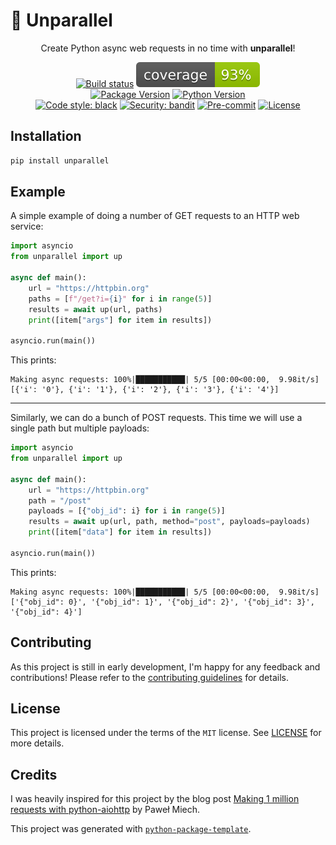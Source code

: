 # 🔀 Unparallel

<!-- --8<-- [start:index] -->

<div align="center" markdown="1">

Create Python async web requests in no time with **unparallel**!

[![Build status](https://github.com/RafaelWO/unparallel/actions/workflows/test.yml/badge.svg?branch=main&event=push)](https://github.com/RafaelWO/unparallel/actions?query=workflow%3Atest)
![Coverage Report](https://raw.githubusercontent.com/RafaelWO/unparallel/main/assets/images/coverage.svg)
<br>
[![Package Version](https://img.shields.io/pypi/v/unparallel.svg)](https://pypi.org/project/unparallel/)
[![Python Version](https://img.shields.io/pypi/pyversions/unparallel.svg)](https://pypi.org/project/unparallel/)
<br>
[![Code style: black](https://img.shields.io/badge/code%20style-black-000000.svg)](https://github.com/psf/black)
[![Security: bandit](https://img.shields.io/badge/security-bandit-green.svg)](https://github.com/PyCQA/bandit)
[![Pre-commit](https://img.shields.io/badge/pre--commit-enabled-brightgreen?logo=pre-commit&logoColor=white)](https://github.com/RafaelWO/unparallel/blob/main/.pre-commit-config.yaml)
[![License](https://img.shields.io/github/license/RafaelWO/unparallel)](https://github.com/RafaelWO/unparallel/blob/main/LICENSE)

</div>

## Installation

```bash
pip install unparallel
```

## Example
A simple example of doing a number of GET requests to an HTTP web service:

```python
import asyncio
from unparallel import up

async def main():
    url = "https://httpbin.org"
    paths = [f"/get?i={i}" for i in range(5)]
    results = await up(url, paths)
    print([item["args"] for item in results])

asyncio.run(main())
```

This prints:
```
Making async requests: 100%|███████████| 5/5 [00:00<00:00,  9.98it/s]
[{'i': '0'}, {'i': '1'}, {'i': '2'}, {'i': '3'}, {'i': '4'}]
```

---

Similarly, we can do a bunch of POST requests. This time we will use a single path but multiple payloads:

```python
import asyncio
from unparallel import up

async def main():
    url = "https://httpbin.org"
    path = "/post"
    payloads = [{"obj_id": i} for i in range(5)]
    results = await up(url, path, method="post", payloads=payloads)
    print([item["data"] for item in results])

asyncio.run(main())
```

This prints:
```
Making async requests: 100%|███████████| 5/5 [00:00<00:00,  9.98it/s]
['{"obj_id": 0}', '{"obj_id": 1}', '{"obj_id": 2}', '{"obj_id": 3}', '{"obj_id": 4}']
```

<!-- --8<-- [end:index] -->

## Contributing
As this project is still in early development, I'm happy for any feedback and contributions! 
Please refer to the [contributing guidelines](./CONTRIBUTING.md) for details.

## License

This project is licensed under the terms of the `MIT` license. See [LICENSE](https://github.com/RafaelWO/unparallel/blob/main/LICENSE) for more details.

## Credits 
I was heavily inspired for this project by the blog post [Making 1 million requests with python-aiohttp](https://pawelmhm.github.io/asyncio/python/aiohttp/2016/04/22/asyncio-aiohttp.html) by Paweł Miech.

This project was generated with [`python-package-template`](https://github.com/TezRomacH/python-package-template).
